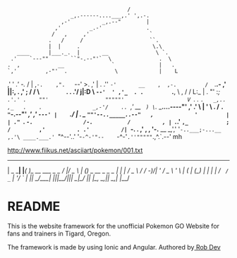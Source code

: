                                           /
                        _,.------....___,.' ',.-.
                     ,-'          _,.--"        |
                   ,'         _.-'              .
                  /   ,     ,'                   `
                 .   /     /                     ``.
                 |  |     .                       \.\
       ____      |___._.  |       __               \ `.
     .'    `---""       ``"-.--"'`  \               .  \
    .  ,            __               `              |   .
    `,'         ,-"'  .               \             |    L
   ,'          '    _.'                -._          /    |
  ,`-.    ,".   `--'                      >.      ,'     |
 . .'\'   `-'       __    ,  ,-.         /  `.__.-      ,'
 ||:, .           ,'  ;  /  / \ `        `.    .      .'/
 j|:D  \          `--'  ' ,'_  . .         `.__, \   , /
/ L:_  |                 .  "' :_;                `.'.'
.    ""'                  """""'                    V
 `.                                 .    `.   _,..  `
   `,_   .    .                _,-'/    .. `,'   __  `
    ) \`._        ___....----"'  ,'   .'  \ |   '  \  .
   /   `. "`-.--"'         _,' ,'     `---' |    `./  |
  .   _  `""'--.._____..--"   ,             '         |
  | ." `. `-.                /-.           /          ,
  | `._.'    `,_            ;  /         ,'          .
 .'          /| `-.        . ,'         ,           ,
 '-.__ __ _,','    '`-..___;-...__   ,.'\ ____.___.'
 `"^--'..'   '-`-^-'"--    `-^-'`.''"""""`.,^.`.--' mh

 http://www.fiikus.net/asciiart/pokemon/001.txt
   ___     _       _                   ___  ___    _____ _                  _ 
 | _ \___| |_____( )_ __  ___ _ _    / __|/ _ \  |_   _(_)__ _ __ _ _ _ __| |
 |  _/ _ \ / / -_)/| '  \/ _ \ ' \  | (_ | (_) |   | | | / _` / _` | '_/ _` |
 |_| \___/_\_\___| |_|_|_\___/_||_|  \___|\___/    |_| |_\__, \__,_|_| \__,_|
                                                         |___/               


                                            
<h1> README </h1>
This is the website framework for the unofficial Pokemon GO Website for fans and trainers in 
Tigard, Oregon.

The framework is made by using Ionic and Angular. Authored by<a href="mailto:rob@hackd.design"> Rob Dev </a>